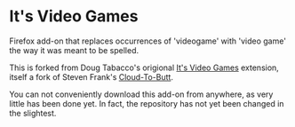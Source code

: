 It's Video Games
=============

Firefox add-on that replaces occurrences of 'videogame' with 'video game' the way it was meant to be spelled.

This is forked from Doug Tabacco's origional [It's Video Games](https://github.com/tabacco/its-video-games) extension, itself a fork of Steven Frank's [Cloud-To-Butt](https://github.com/panicsteve/cloud-to-butt).

You can not conveniently download this add-on from anywhere, as very little has been done yet. In fact, the repository has not yet been changed in the slightest.
